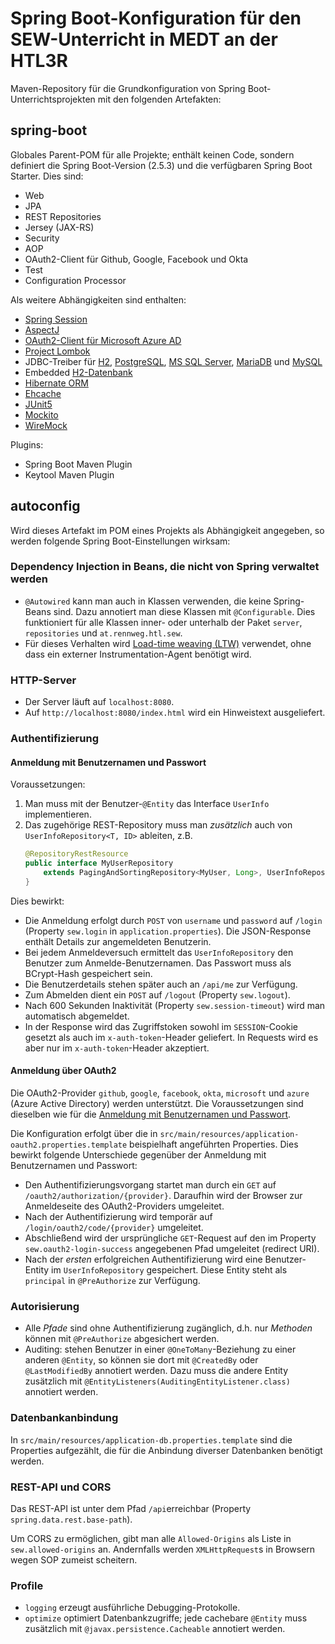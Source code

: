 # Spring Boot-Konfiguration für den SEW-Unterricht in MEDT an der HTL3R
Maven-Repository für die Grundkonfiguration von Spring Boot-Unterrichtsprojekten
mit den folgenden Artefakten:

## spring-boot
Globales Parent-POM für alle Projekte; enthält keinen Code, sondern definiert die Spring Boot-Version
(2.5.3) und die verfügbaren Spring Boot Starter. Dies sind:
+ Web
+ JPA
+ REST Repositories
+ Jersey (JAX-RS)
+ Security
+ AOP
+ OAuth2-Client für Github, Google, Facebook und Okta
+ Test
+ Configuration Processor

Als weitere Abhängigkeiten sind enthalten:
+ [Spring Session](https://spring.io/projects/spring-session)
+ [AspectJ](https://www.eclipse.org/aspectj/)
+ [OAuth2-Client für Microsoft Azure AD](https://docs.microsoft.com/en-us/azure/active-directory/develop/v2-oauth2-client-creds-grant-flow)
+ [Project Lombok](https://projectlombok.org/)
+ JDBC-Treiber für [H2](https://www.h2database.com/), 
  [PostgreSQL](https://www.postgresql.org/),
  [MS SQL Server](https://www.microsoft.com/en-us/sql-server/default.aspx), 
  [MariaDB](https://mariadb.org/) und
  [MySQL](https://www.mysql.com/) 
+ Embedded [H2-Datenbank](https://www.h2database.com/)
+ [Hibernate ORM](https://hibernate.org/)
+ [Ehcache](https://www.ehcache.org/)
+ [JUnit5](https://junit.org/junit5/)
+ [Mockito](https://site.mockito.org/)
+ [WireMock](http://wiremock.org/)

Plugins:
+ Spring Boot Maven Plugin
+ Keytool Maven Plugin

## autoconfig
Wird dieses Artefakt im POM eines Projekts als Abhängigkeit angegeben, so werden 
folgende Spring Boot-Einstellungen wirksam:

### Dependency Injection in Beans, die nicht von Spring verwaltet werden
+ `@Autowired` kann man auch in Klassen verwenden, die keine Spring-Beans sind. 
  Dazu annotiert man diese Klassen mit `@Configurable`. Dies funktioniert für
  alle Klassen inner- oder unterhalb der Paket `server`, `repositories`
  und `at.rennweg.htl.sew`.
+ Für dieses Verhalten wird [Load-time weaving (LTW)]((http://www.eclipse.org/aspectj/doc/released/devguide/ltw.html))
  verwendet, ohne dass ein externer Instrumentation-Agent benötigt wird.
  
### HTTP-Server
+ Der Server läuft auf `localhost:8080`.
+ Auf `http://localhost:8080/index.html` wird ein Hinweistext ausgeliefert.

### Authentifizierung

#### Anmeldung mit Benutzernamen und Passwort
Voraussetzungen:
1. Man muss mit der Benutzer-`@Entity` das Interface `UserInfo` implementieren.
2. Das zugehörige REST-Repository muss man _zusätzlich_ auch von `UserInfoRepository<T, ID>` ableiten, z.B.
   ```java
   @RepositoryRestResource
   public interface MyUserRepository
       extends PagingAndSortingRepository<MyUser, Long>, UserInfoRepository<MyUser, Long> {
   }
   ```

Dies bewirkt:
+ Die Anmeldung erfolgt durch `POST` von `username` und
`password` auf `/login`
(Property `sew.login` in `application.properties`).
Die JSON-Response enthält Details zur angemeldeten Benutzerin.
+ Bei jedem Anmeldeversuch ermittelt das `UserInfoRepository` den Benutzer 
zum Anmelde-Benutzernamen. Das Passwort muss als BCrypt-Hash gespeichert sein.
+ Die Benutzerdetails stehen später auch an `/api/me` zur Verfügung.
+ Zum Abmelden dient ein `POST` auf `/logout` (Property `sew.logout`).
+ Nach 600 Sekunden Inaktivität (Property `sew.session-timeout`) wird man automatisch abgemeldet.
+ In der Response wird das Zugriffstoken sowohl im `SESSION`-Cookie gesetzt als auch im
`x-auth-token`-Header geliefert. In Requests wird es aber nur im `x-auth-token`-Header
akzeptiert.

#### Anmeldung über OAuth2
Die OAuth2-Provider `github`, `google`, `facebook`,
`okta`, `microsoft` und `azure` (Azure Active Directory) werden unterstützt. Die Voraussetzungen sind
dieselben wie für die 
[Anmeldung mit Benutzernamen und Passwort](#anmeldung-mit-benutzernamen-und-passwort).

Die Konfiguration erfolgt über die in `src/main/resources/application-oauth2.properties.template`
beispielhaft angeführten Properties. Dies bewirkt folgende Unterschiede gegenüber der 
Anmeldung mit Benutzernamen und Passwort:
+ Den Authentifizierungsvorgang startet man durch ein `GET` auf 
`/oauth2/authorization/{provider}`. Daraufhin wird der Browser zur Anmeldeseite
des OAuth2-Providers umgeleitet.
+ Nach der Authentifizierung wird temporär auf `/login/oauth2/code/{provider}` umgeleitet.
+ Abschließend wird der ursprüngliche `GET`-Request auf den im Property `sew.oauth2-login-success` angegebenen Pfad umgeleitet (redirect URI).
+ Nach der _ersten_ erfolgreichen Authentifizierung wird eine Benutzer-Entity im 
`UserInfoRepository` gespeichert. Diese Entity steht als `principal` in `@PreAuthorize`
zur Verfügung.

### Autorisierung
+ Alle _Pfade_ sind ohne Authentifizierung zugänglich, d.h. nur _Methoden_ 
können mit `@PreAuthorize` abgesichert werden.
+ Auditing: stehen Benutzer in einer `@OneToMany`-Beziehung 
zu einer anderen `@Entity`, so können sie dort mit `@CreatedBy` 
oder `@LastModifiedBy` annotiert werden. 
Dazu muss die andere Entity zusätzlich mit 
`@EntityListeners(AuditingEntityListener.class)` annotiert werden.

### Datenbankanbindung
In `src/main/resources/application-db.properties.template` sind die Properties aufgezählt, die
für die Anbindung diverser Datenbanken benötigt werden. 

### REST-API und CORS
Das REST-API ist unter dem Pfad `/api`erreichbar (Property `spring.data.rest.base-path`).

Um CORS zu ermöglichen, gibt man alle `Allowed-Origins` als Liste in 
`sew.allowed-origins` an. Andernfalls werden `XMLHttpRequest`s in Browsern wegen SOP zumeist scheitern. 

### Profile
+ `logging` erzeugt ausführliche Debugging-Protokolle.
+ `optimize` optimiert Datenbankzugriffe; jede cachebare `@Entity` 
muss zusätzlich mit `@javax.persistence.Cacheable` annotiert werden.

